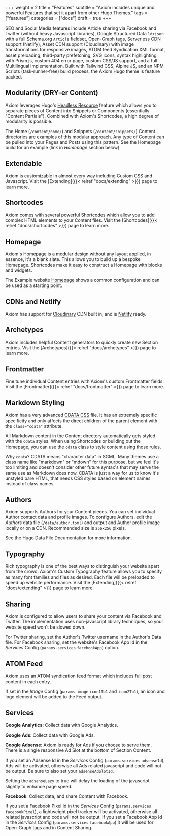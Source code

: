 +++
weight = 2
title = "Features"
subtitle = "Axiom includes unique and powerful Features that set it apart from other Hugo Themes."
tags = ["features"]
categories = ["docs"]
draft = true
+++

SEO and Social Media features include Article sharing via Facebook and Twitter (without heavy Javascript libraries), Google Structured Data `ld+json` with a full Schema.org `Article` fieldset, Open-Graph tags, Serverless CDN support (Netlify), Asset CDN support (Cloudinary) with image transformations for responsive images, ATOM feed Syndication XML format, asset preloading, third-party prefetching, SVG icons, syntax highlighting with Prism.js, custom 404 error page, custom CSS/JS support, and a full Multilingual implementation. Built with Tailwind CSS, Alpine JS, and an NPM Scripts (task-runner-free) build process, the Axiom Hugo theme is feature packed.

## Modularity (DRY-er Content)

Axiom leverages Hugo's [Headless Resource](https://gohugo.io/content-management/page-bundles/#headless-bundle) feature which allows you to separate pieces of Content into Snippets or Components (essentially "Content Partials"). Combined with Axiom's Shortcodes, a high degree of modularity is possible.

The Home (`/content/home/`) and Snippets (`/content/snippets/`) Content directories are examples of this modular approach. Any type of Content can be pulled into your Pages and Posts using this pattern. See the Homepage build for an example (link in _Homepage_ section below).

## Extendable

Axiom is customizable in almost every way including Custom CSS and Javascript. Visit the [Extending]({{< relref "docs/extending" >}}) page to learn more.

## Shortcodes

Axiom comes with several powerful Shortcodes which allow you to add complex HTML elements to your Content files. Visit the [Shortcodes]({{< relref "docs/shortcodes" >}}) page to learn more.

## Homepage

Axiom's Homepage is a modular design without any layout applied, in essence, it's a blank slate. This allows you to build up a bespoke Homepage. Shortcodes make it easy to construct a Homepage with blocks and widgets.

The Example website [Homepage](https://github.com/marketempower/axiom-example/blob/master/content/_index.html) shows a common configuration and can be used as a starting point.

## CDNs and Netlify

Axiom has support for [Cloudinary](https://cloudinary.com/invites/lpov9zyyucivvxsnalc5/rjndspxhgeglpwn0hwzv) CDN built in, and is [Netlify](https://www.netlify.com/) ready.

## Archetypes

Axiom includes helpful Content generators to quickly create new Section entries. Visit the [Archetypes]({{< relref "docs/archetypes" >}}) page to learn more.

## Frontmatter

Fine tune individual Content entries with Axiom's custom Frontmatter fields. Visit the [Frontmatter]({{< relref "docs/frontmatter" >}}) page to learn more.

## Markdown Styling

Axiom has a very advanced [CDATA CSS](https://github.com/marketempower/axiom/blob/master/src/cdata.css) file. It has an extremely specific specificity and only affects the direct children of the parent element with the `class="cdata"` attribute.

All Markdown content in the Content directory automatically gets styled with the `cdata` styles. When using Shortcodes or building out the Homepage, you can use the `cdata` class to style content using those rules.

Why `cdata`? CDATA means "character data" in SGML. Many themes use a class name like "markdown" or "mdown" for this purpose, but we feel it's too limiting and doesn't consider other future syntax's that may serve the same use as Markdown does now. CDATA is just a way for us to know it's unstyled bare HTML, that needs CSS styles based on element names instead of class names.

## Authors

Axiom supports Authors for your Content pieces. You can set individual Author contact data and profile images. To configure Authors, edit the _Authors_ data file (`/data/author.toml`) and output and Author profile image locally or on a CDN. Recommended size is `256x256` pixels.

See the Hugo Data File Documentation for more information.

## Typography

Rich typography is one of the best ways to distinguish your website apart from the crowd. Axiom's Custom Typography feature allows you to specify as many font families and files as desired. Each file will be preloaded to speed up website performance. Visit the [Extending]({{< relref "docs/extending" >}}) page to learn more.

## Sharing

Axiom is configured to allow users to share your content via Facebook and Twitter. The implementation uses non-javascript library techniques, so your website speed won't be slowed down.

For Twitter sharing, set the Author's Twitter username in the Author's Data file. For Facebook sharing, set the website's Facebook App Id in the _Services_ Config (`params.services` `facebookApp`) option.

## ATOM Feed

Axiom uses an ATOM syndication feed format which includes full post content in each entry.

If set in the _Image_ Config (`params.image` `icon1To1` and `icon2To1`), an icon and logo element will be added to the Feed output.

## Services

__Google Analytics__: Collect data with Google Analytics.

__Google Ads__: Collect data with Google Ads.

__Google Adsense__: Axiom is ready for Ads if you choose to serve them. There is a single responsive Ad Slot at the bottom of Section Content.

If you set an Adsense Id in the _Services_ Config (`params.services` `adsenseId`), Ads will be activated, otherwise all Ads related javascript and code will not be output. Be sure to also set your `adsenseAdSlotId`.

Setting the `adsenseLazy` to true will delay the loading of the javascript slightly to enhance page speed.

__Facebook__: Collect data, and share Content with Facebook.

If you set a Facebook Pixel Id in the _Services_ Config (`params.services` `facebookPixel`), a lightweight pixel tracker will be activated, otherwise all related javascript and code will not be output. If you set a Facebook App Id in the _Services_ Config (`params.services` `facebookApp`) it will be used for Open-Graph tags and in Content Sharing.
